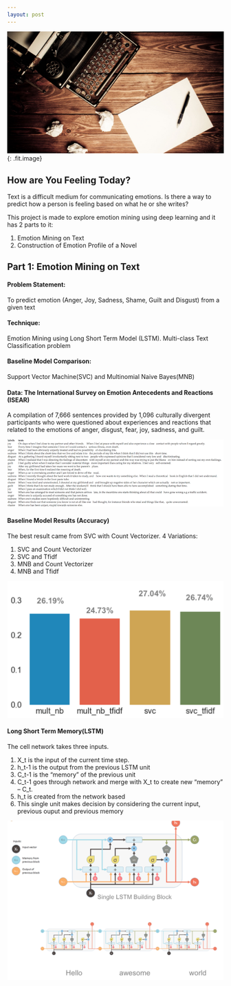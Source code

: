 ```yaml
---
layout: post
---
```


![](/uploads/01.jpeg){: .fit.image}

## How are You Feeling Today?

Text is a difficult medium for communicating emotions. Is there a way to predict how a person is feeling based on what he or she writes?

This project is made to explore emotion mining using deep learning and it has 2 parts to it:

1. Emotion Mining on Text
2. Construction of Emotion Profile of a Novel

## Part 1: Emotion Mining on Text

#### Problem Statement:

To predict emotion (Anger, Joy, Sadness, Shame, Guilt and Disgust) from a given text

#### Technique:

Emotion Mining using Long Short Term Model (LSTM). Multi-class Text Classification problem

#### Baseline Model Comparison:

Support Vector Machine(SVC) and Multinomial Naive Bayes(MNB)

#### Data: The International Survey on Emotion Antecedents and Reactions (ISEAR)

A compilation of 7,666 sentences provided by 1,096 culturally divergent participants who were questioned about experiences and reactions that related to the emotions of anger, disgust, fear, joy, sadness, and guilt.

![](/uploads/isear-dataset.png)

#### Baseline Model Results (Accuracy)

The best result came from SVC with Count Vectorizer. 4 Variations:

1. SVC and Count Vectorizer
2. SVC and Tfidf
3. MNB and Count Vectorizer
4. MNB and Tfidf

![](/uploads/baseline-results-2.png)

#### Long Short Term Memory(LSTM)

The cell network takes three inputs.

1. X\_t is the input of the current time step.
2. h\_t-1 is the output from the previous LSTM unit
3. C\_t-1 is the “memory” of the previous unit
4. C\_t-1 goes through network and merge with X\_t to create new “memory” – C\_t.
5. h\_t is created from the network based
6. This single unit makes decision by considering the current input, previous ouput and previous memory

![](/uploads/lstm-1.png)